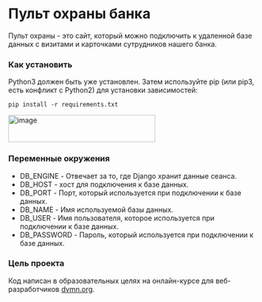 # Пульт охраны банка

Пульт охраны - это сайт, который можно подключить к удаленной базе данных с визитами и карточками сутрудников нашего банка.

### Как установить

Python3 должен быть уже установлен. Затем используйте pip (или pip3, есть конфликт с Python2) для установки зависимостей:

```pip install -r requirements.txt```

<img width="297" height="55" alt="image" src="https://github.com/user-attachments/assets/6132e63d-075c-43f8-9a00-45afefec07ee" />


### Переменные окружения
- DB_ENGINE - Отвечает за то, где Django хранит данные сеанса.
- DB_HOST - хост для подключения к базе данных.
- DB_PORT - Порт, который используется при подключении к базе данных.
- DB_NAME - Имя используемой базы данных.
- DB_USER - Имя пользователя, которое используется при подключении к базе данных.
- DB_PASSWORD - Пароль, который используется при подключении к базе данных.

### Цель проекта

Код написан в образовательных целях на онлайн-курсе для веб-разработчиков [dvmn.org](https://dvmn.org/). 
